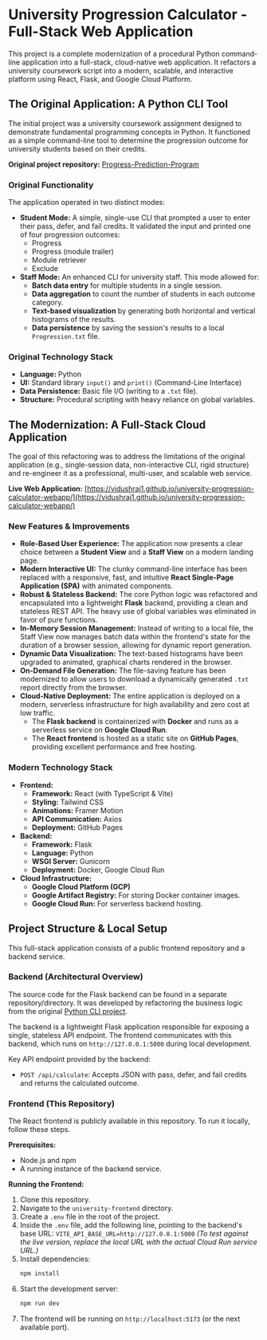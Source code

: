 # University Progression Calculator - Full-Stack Web Application

This project is a complete modernization of a procedural Python command-line application into a full-stack, cloud-native web application. It refactors a university coursework script into a modern, scalable, and interactive platform using React, Flask, and Google Cloud Platform.

## The Original Application: A Python CLI Tool

The initial project was a university coursework assignment designed to demonstrate fundamental programming concepts in Python. It functioned as a simple command-line tool to determine the progression outcome for university students based on their credits.

**Original project repository:** [Progress-Prediction-Program](https://github.com/vidushraj1/Progress-Prediction-Program)

### Original Functionality

The application operated in two distinct modes:

*   **Student Mode:** A simple, single-use CLI that prompted a user to enter their pass, defer, and fail credits. It validated the input and printed one of four progression outcomes:
    *   Progress
    *   Progress (module trailer)
    *   Module retriever
    *   Exclude
*   **Staff Mode:** An enhanced CLI for university staff. This mode allowed for:
    *   **Batch data entry** for multiple students in a single session.
    *   **Data aggregation** to count the number of students in each outcome category.
    *   **Text-based visualization** by generating both horizontal and vertical histograms of the results.
    *   **Data persistence** by saving the session's results to a local `Progression.txt` file.

### Original Technology Stack

*   **Language:** Python
*   **UI:** Standard library `input()` and `print()` (Command-Line Interface)
*   **Data Persistence:** Basic file I/O (writing to a `.txt` file).
*   **Structure:** Procedural scripting with heavy reliance on global variables.

## The Modernization: A Full-Stack Cloud Application

The goal of this refactoring was to address the limitations of the original application (e.g., single-session data, non-interactive CLI, rigid structure) and re-engineer it as a professional, multi-user, and scalable web service.

**Live Web Application:** [https://vidushraj1.github.io/university-progression-calculator-webapp/](https://vidushraj1.github.io/university-progression-calculator-webapp/) 

### New Features & Improvements

*   **Role-Based User Experience:** The application now presents a clear choice between a **Student View** and a **Staff View** on a modern landing page.
*   **Modern Interactive UI:** The clunky command-line interface has been replaced with a responsive, fast, and intuitive **React Single-Page Application (SPA)** with animated components.
*   **Robust & Stateless Backend:** The core Python logic was refactored and encapsulated into a lightweight **Flask** backend, providing a clean and stateless REST API. The heavy use of global variables was eliminated in favor of pure functions.
*   **In-Memory Session Management:** Instead of writing to a local file, the Staff View now manages batch data within the frontend's state for the duration of a browser session, allowing for dynamic report generation.
*   **Dynamic Data Visualization:** The text-based histograms have been upgraded to animated, graphical charts rendered in the browser.
*   **On-Demand File Generation:** The file-saving feature has been modernized to allow users to download a dynamically generated `.txt` report directly from the browser.
*   **Cloud-Native Deployment:** The entire application is deployed on a modern, serverless infrastructure for high availability and zero cost at low traffic.
    *   The **Flask backend** is containerized with **Docker** and runs as a serverless service on **Google Cloud Run**.
    *   The **React frontend** is hosted as a static site on **GitHub Pages**, providing excellent performance and free hosting.

### Modern Technology Stack

*   **Frontend:**
    *   **Framework:** React (with TypeScript & Vite)
    *   **Styling:** Tailwind CSS
    *   **Animations:** Framer Motion
    *   **API Communication:** Axios
    *   **Deployment:** GitHub Pages
*   **Backend:**
    *   **Framework:** Flask
    *   **Language:** Python
    *   **WSGI Server:** Gunicorn
    *   **Deployment:** Docker, Google Cloud Run
*   **Cloud Infrastructure:**
    *   **Google Cloud Platform (GCP)**
    *   **Google Artifact Registry:** For storing Docker container images.
    *   **Google Cloud Run:** For serverless backend hosting.

## Project Structure & Local Setup

This full-stack application consists of a public frontend repository and a backend service.

### Backend (Architectural Overview)

The source code for the Flask backend can be found in a separate repository/directory. It was developed by refactoring the business logic from the original [Python CLI project](https://github.com/vidushraj1/Progress-Prediction-Program).

The backend is a lightweight Flask application responsible for exposing a single, stateless API endpoint. The frontend communicates with this backend, which runs on `http://127.0.0.1:5000` during local development.

Key API endpoint provided by the backend:
*   `POST /api/calculate`: Accepts JSON with pass, defer, and fail credits and returns the calculated outcome.

### Frontend (This Repository)

The React frontend is publicly available in this repository. To run it locally, follow these steps.

**Prerequisites:**
*   Node.js and npm
*   A running instance of the backend service.

**Running the Frontend:**
1.  Clone this repository.
2.  Navigate to the `university-frontend` directory.
3.  Create a `.env` file in the root of the project.
4.  Inside the `.env` file, add the following line, pointing to the backend's base URL:
    `VITE_API_BASE_URL=http://127.0.0.1:5000`
    *(To test against the live version, replace the local URL with the actual Cloud Run service URL.)*
5.  Install dependencies:
    ```bash
    npm install
    ```
6.  Start the development server:
    ```bash
    npm run dev
    ```
7.  The frontend will be running on `http://localhost:5173` (or the next available port).
